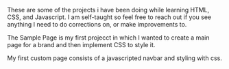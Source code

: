 These are some of the projects i have been doing while learning HTML, CSS, and Javascript.
I am self-taught so feel free to reach out if you see anything I need to do corrections on, or make improvements to.

The Sample Page is my first projecct in which I wanted to create a main page for a brand and then implement CSS to style it.

My first custom page consists of a javascripted navbar and styling with css.
